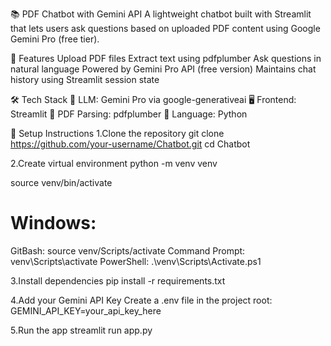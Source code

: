 📚 PDF Chatbot with Gemini API
A lightweight chatbot built with Streamlit that lets users ask questions based on uploaded PDF content using Google Gemini Pro (free tier).

🚀 Features
Upload PDF files
Extract text using pdfplumber
Ask questions in natural language
Powered by Gemini Pro API (free version)
Maintains chat history using Streamlit session state

🛠 Tech Stack
🧠 LLM: Gemini Pro via google-generativeai
🖥 Frontend: Streamlit
📄 PDF Parsing: pdfplumber
🐍 Language: Python

🔧 Setup Instructions
1.Clone the repository
git clone https://github.com/your-username/Chatbot.git
cd Chatbot

2.Create virtual environment
python -m venv venv

source venv/bin/activate  
# Windows: 
GitBash: source venv/Scripts/activate
Command Prompt: venv\Scripts\activate
PowerShell: .\venv\Scripts\Activate.ps1

3.Install dependencies
pip install -r requirements.txt

4.Add your Gemini API Key
Create a .env file in the project root:
GEMINI_API_KEY=your_api_key_here

5.Run the app
streamlit run app.py
